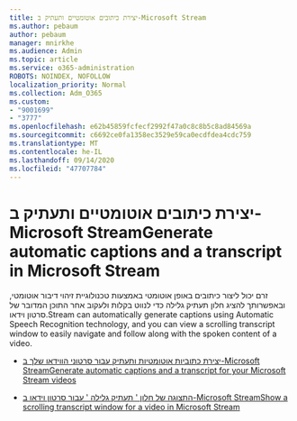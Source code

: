 ```yaml
---
title: יצירת כיתובים אוטומטיים ותעתיק ב-Microsoft Stream
ms.author: pebaum
author: pebaum
manager: mnirkhe
ms.audience: Admin
ms.topic: article
ms.service: o365-administration
ROBOTS: NOINDEX, NOFOLLOW
localization_priority: Normal
ms.collection: Adm_O365
ms.custom:
- "9001699"
- "3777"
ms.openlocfilehash: e62b45859fcfecf2992f47a0c8c8b5c8ad84569a
ms.sourcegitcommit: c6692ce0fa1358ec3529e59ca0ecdfdea4cdc759
ms.translationtype: MT
ms.contentlocale: he-IL
ms.lasthandoff: 09/14/2020
ms.locfileid: "47707784"
---
```

# <a name="generate-automatic-captions-and-a-transcript-in-microsoft-stream"></a><span data-ttu-id="56a4e-102">יצירת כיתובים אוטומטיים ותעתיק ב-Microsoft Stream</span><span class="sxs-lookup"><span data-stu-id="56a4e-102">Generate automatic captions and a transcript in Microsoft Stream</span></span>

<span data-ttu-id="56a4e-103">זרם יכול ליצור כיתובים באופן אוטומטי באמצעות טכנולוגיית זיהוי דיבור אוטומטי, ובאפשרותך להציג חלון תעתיק גלילה כדי לנווט בקלות ולעקוב אחר התוכן המדובר של סרטון וידאו.</span><span class="sxs-lookup"><span data-stu-id="56a4e-103">Stream can automatically generate captions using Automatic Speech Recognition technology, and you can view a scrolling transcript window to easily navigate and follow along with the spoken content of a video.</span></span>

- [<span data-ttu-id="56a4e-104">יצירת כתוביות אוטומטיות ותעתיק עבור סרטוני הווידאו שלך ב-Microsoft Stream</span><span class="sxs-lookup"><span data-stu-id="56a4e-104">Generate automatic captions and a transcript for your Microsoft Stream videos</span></span>](https://docs.microsoft.com/stream/portal-autogenerate-captions)

- [<span data-ttu-id="56a4e-105">התצוגה של חלון ' תעתיק גלילה ' עבור סרטון וידאו ב-Microsoft Stream</span><span class="sxs-lookup"><span data-stu-id="56a4e-105">Show a scrolling transcript window for a video in Microsoft Stream</span></span>](https://docs.microsoft.com/stream/portal-configure-transcript-mode)
